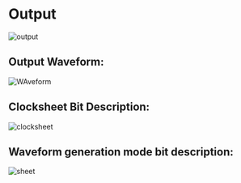 # Output
![output](https://user-images.githubusercontent.com/94236183/144232829-045c5d5a-e01c-4d4a-8a9a-198f69ff35dc.PNG)

## Output Waveform:


![WAveform](https://user-images.githubusercontent.com/94236183/144232889-655f61b6-b1d4-4fa8-8566-051d1aaabd12.PNG)

## Clocksheet Bit Description:


![clocksheet](https://user-images.githubusercontent.com/94236183/144233593-964d1df1-138c-424b-a467-489344cabec0.PNG)


## Waveform generation mode bit description:

![sheet](https://user-images.githubusercontent.com/94236183/144233728-0b235994-43a7-46f0-aaf0-0e382ededdf7.PNG)

